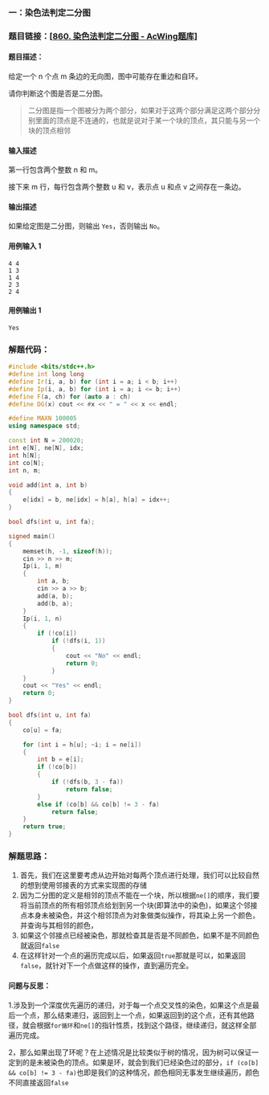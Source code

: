 ### 一：染色法判定二分图



### 题目链接：[[860. 染色法判定二分图 - AcWing题库](https://www.acwing.com/problem/content/862/)]



#### 题目描述：

给定一个 n 个点 m 条边的无向图，图中可能存在重边和自环。

请你判断这个图是否是二分图。

>二分图是指一个图被分为两个部分，如果对于这两个部分满足这两个部分分别里面的顶点是不连通的，也就是说对于某一个块的顶点，其只能与另一个块的顶点相邻


#### 输入描述

第一行包含两个整数 n 和 m。

接下来 m 行，每行包含两个整数 u 和 v，表示点 u 和点 v 之间存在一条边。

#### 输出描述

如果给定图是二分图，则输出 `Yes`，否则输出 `No`。

#### 用例输入 1



```
4 4
1 3
1 4
2 3
2 4
```



#### 用例输出 1



```
Yes
```



### 解题代码：



```cpp
#include <bits/stdc++.h>
#define int long long
#define Ir(i, a, b) for (int i = a; i < b; i++)
#define Ip(i, a, b) for (int i = a; i <= b; i++)
#define F(a, ch) for (auto a : ch)
#define DG(x) cout << #x << " = " << x << endl;

#define MAXN 100005
using namespace std;

const int N = 200020;
int e[N], ne[N], idx;
int h[N];
int co[N];
int n, m;

void add(int a, int b)
{
    e[idx] = b, ne[idx] = h[a], h[a] = idx++;
}

bool dfs(int u, int fa);

signed main()
{
    memset(h, -1, sizeof(h));
    cin >> n >> m;
    Ip(i, 1, m)
    {
        int a, b;
        cin >> a >> b;
        add(a, b);
        add(b, a);
    }
    Ip(i, 1, n)
    {
        if (!co[i])
            if (!dfs(i, 1))
            {
                cout << "No" << endl;
                return 0;
            }
    }
    cout << "Yes" << endl;
    return 0;
}

bool dfs(int u, int fa)
{
    co[u] = fa;

    for (int i = h[u]; ~i; i = ne[i])
    {
        int b = e[i];
        if (!co[b])
        {
            if (!dfs(b, 3 - fa))
                return false;
        }
        else if (co[b] && co[b] != 3 - fa)
            return false;
    }
    return true;
}

```



### 解题思路：
1) 首先，我们在这里要考虑从边开始对每两个顶点进行处理，我们可以比较自然的想到使用邻接表的方式来实现图的存储
2) 因为二分图的定义是相邻的顶点不能在一个块，所以根据`ne[]`的顺序，我们要将当前顶点的所有相邻顶点给划到另一个块(即算法中的染色)，如果这个邻接点本身未被染色，并这个相邻顶点为对象做类似操作，将其染上另一个颜色，并查询与其相邻的颜色，
3) 如果这个邻接点已经被染色，那就检查其是否是不同颜色，如果不是不同颜色就返回`false`
4) 在这样针对一个点的遍历完成以后，如果返回`true`那就是可以，如果返回`false`，就针对下一个点做这样的操作，直到遍历完全。


#### 问题与反思：

1.涉及到一个深度优先遍历的递归，对于每一个点交叉性的染色，如果这个点是最后一个点，那么结束递归，返回到上一个点，如果返回到的这个点，还有其他路径，就会根据`for循环`和`ne[]`的指针性质，找到这个路径，继续递归，就这样全部遍历完成。

2，那么如果出现了环呢？在上述情况是比较类似于树的情况，因为树可以保证一定到的是未被染色的顶点。如果是环，就会到我们已经染色过的部分，`if (co[b] && co[b] != 3 - fa)`也即是我们的这种情况，颜色相同无事发生继续遍历，颜色不同直接返回`false`

